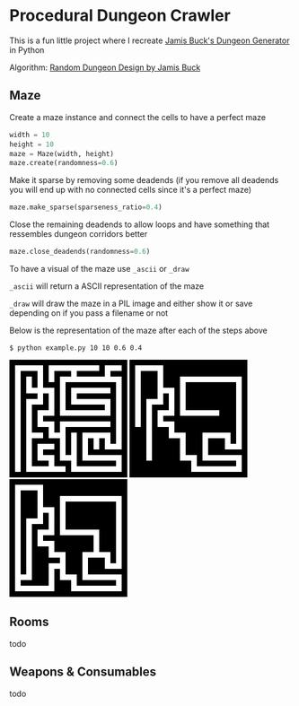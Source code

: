 # Procedural Dungeon Crawler

This is a fun little project where I recreate [Jamis Buck's Dungeon Generator](https://www.myth-weavers.com/generate_dungeon.php) in Python

Algorithm: [Random Dungeon Design by Jamis Buck](http://www.brainycode.com/downloads/RandomDungeonGenerator.pdf)

## Maze

Create a maze instance and connect the cells to have a perfect maze

```python
width = 10
height = 10
maze = Maze(width, height)
maze.create(randomness=0.6)
```

Make it sparse by removing some deadends (if you remove all deadends you will end up with no connected cells since it's a perfect maze)

```python
maze.make_sparse(sparseness_ratio=0.4)
```

Close the remaining deadends to allow loops and have something that ressembles dungeon corridors better

```python
maze.close_deadends(randomness=0.6)
```

To have a visual of the maze use `_ascii` or `_draw`

`_ascii` will return a ASCII representation of the maze

`_draw` will draw the maze in a PIL image and either show it or save depending on if you pass a filename or not

Below is the representation of the maze after each of the steps above

```shell
$ python example.py 10 10 0.6 0.4
```

![Perfect maze](1.basic.png)
![Sparse maze](2.sparse.png)
![No dead ends](3.closed.png)


## Rooms

todo


## Weapons & Consumables

todo
